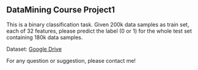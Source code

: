 ## DataMining Course Project1

This is a binary classification task. Given 200k data samples as train set, each of 32 features, please predict the label (0 or 1) for the whole test set containing 180k data samples.



Dataset: [Google Drive](https://drive.google.com/open?id=1SH9fj0MaMB2BHZ3slGu-y7zRQb52bZFK)



For any question or suggestion, please contact me!